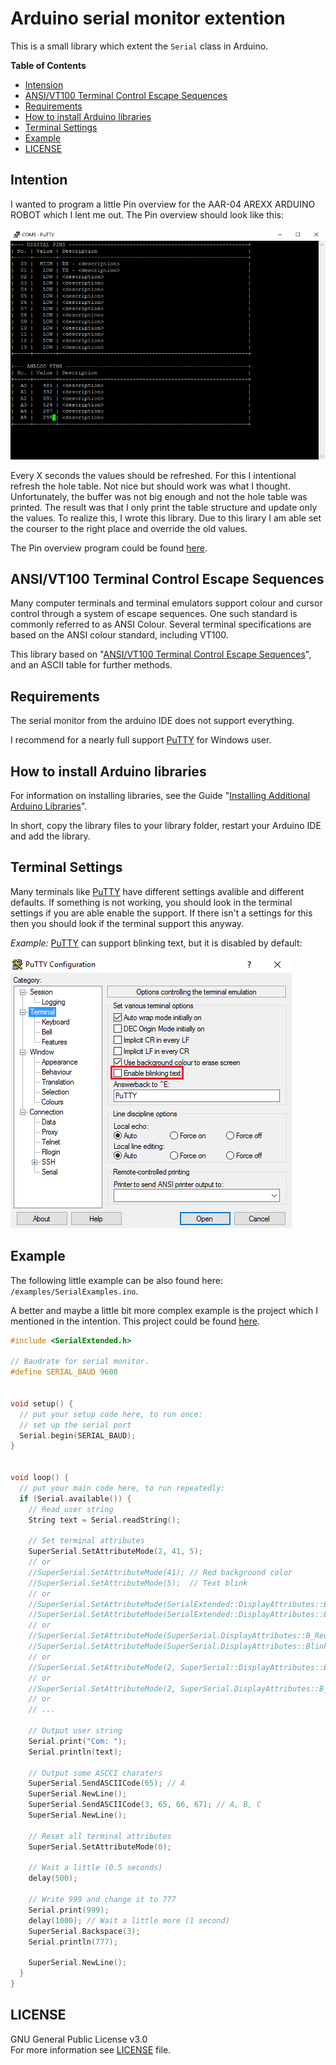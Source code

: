 # Arduino serial monitor extention
This is a small library which extent the ```Serial``` class in Arduino.

**Table of Contents**
- [Intension](#intention)
- [ANSI/VT100 Terminal Control Escape Sequences](#ansivt100-terminal-control-escape-sequences)
- [Requirements](#requirements)
- [How to install Arduino libraries](#how-to-install-arduino-libraries)
- [Terminal Settings](#terminal-settings)
- [Example](#example)
- [LICENSE](#license)



## Intention
I wanted to program a little Pin overview for the AAR-04 AREXX ARDUINO ROBOT which I lent me out. The Pin overview should look like this:

![](https://raw.githubusercontent.com/HeinrichAD/Arduino-PinOverview/master/Arduino-PinOverview.png)

Every X seconds the values should be refreshed. For this I intentional refresh the hole table. Not nice but should work was what I thought. Unfortunately, the buffer was not big enough and not the hole table was printed. The result was that I only print the table structure and update only the values. To realize this, I wrote this library. Due to this lirary I am able set the courser to the right place and override the old values.

The Pin overview program could be found [here](https://github.com/HeinrichAD/Arduino-PinOverview).


## ANSI/VT100 Terminal Control Escape Sequences
Many computer terminals and terminal emulators support colour and cursor control through a system of escape sequences. One such standard is commonly referred to as ANSI Colour. Several terminal specifications are based on the ANSI colour standard, including VT100.

This library based on "[ANSI/VT100 Terminal Control Escape Sequences](http://www.termsys.demon.co.uk/vtansi.htm)", and an ASCII table for further methods.


## Requirements
The serial monitor from the arduino IDE does not support everything.

I recommend for a nearly full support [PuTTY](http://www.chiark.greenend.org.uk/~sgtatham/putty/download.html) for Windows user.


## How to install Arduino libraries
For information on installing libraries, see the Guide "[Installing Additional Arduino Libraries](http://www.arduino.cc/en/Guide/Libraries)".

In short, copy the library files to your library folder, restart your Arduino IDE and add the library.


## Terminal Settings
Many terminals like [PuTTY](http://www.chiark.greenend.org.uk/~sgtatham/putty/download.html) have different settings avalible and different defaults. If something is not working, you should look in the terminal settings if you are able enable the support. If there isn't a settings for this then you should look if the terminal support this anyway.

_Example:_ [PuTTY](http://www.chiark.greenend.org.uk/~sgtatham/putty/download.html) can support blinking text, but it is disabled by default:

![](PuTTY-Settings-BlinkingText.png)


## Example
The following little example can be also found here: ```/examples/SerialExamples.ino```.

A better and maybe a little bit more complex example is the project which I mentioned in the intention. This project could be found [here](https://github.com/HeinrichAD/Arduino-PinOverview).
```c++
#include <SerialExtended.h>

// Baudrate for serial monitor.
#define SERIAL_BAUD 9600


void setup() {
  // put your setup code here, to run once:
  // set up the serial port
  Serial.begin(SERIAL_BAUD);
}


void loop() {
  // put your main code here, to run repeatedly:
  if (Serial.available()) {
  	// Read user string
    String text = Serial.readString();

    // Set terminal attributes
    SuperSerial.SetAttributeMode(2, 41, 5);
    // or
    //SuperSerial.SetAttributeMode(41); // Red background color
    //SuperSerial.SetAttributeMode(5);  // Text blink
    // or
    //SuperSerial.SetAttributeMode(SerialExtended::DisplayAttributes::B_Red);
    //SuperSerial.SetAttributeMode(SerialExtended::DisplayAttributes::Blink);
    // or 
    //SuperSerial.SetAttributeMode(SuperSerial.DisplayAttributes::B_Red);
    //SuperSerial.SetAttributeMode(SuperSerial.DisplayAttributes::Blink);
    // or
    //SuperSerial.SetAttributeMode(2, SuperSerial::DisplayAttributes::B_Red, SerialExtended::DisplayAttributes::Blink);
    // or 
    //SuperSerial.SetAttributeMode(2, SuperSerial.DisplayAttributes::B_Red, SuperSerial.DisplayAttributes::Blink);
    // or
    // ...

    // Output user string
    Serial.print("Com: ");
    Serial.println(text);

    // Output some ASCCI charaters
    SuperSerial.SendASCIICode(65); // A
    SuperSerial.NewLine();
    SuperSerial.SendASCIICode(3, 65, 66, 67); // A, B, C
    SuperSerial.NewLine();

    // Reset all terminal attributes
    SuperSerial.SetAttributeMode(0);

    // Wait a little (0.5 seconds)
    delay(500);

    // Write 999 and change it to 777
    Serial.print(999);
    delay(1000); // Wait a little more (1 second)
    SuperSerial.Backspace(3);
    Serial.println(777);

    SuperSerial.NewLine();
  }
}
```


## LICENSE
GNU General Public License v3.0<br />
For more information see [LICENSE](/LICENSE) file.
